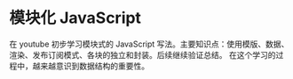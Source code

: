 # 模块化 JavaScript 
在 youtube 初步学习模块式的 JavaScript 写法。主要知识点：使用模版、数据、渲染、发布订阅模式、各块的独立和封装。后续继续验证总结。
在这个学习的过程中，越来越意识到数据结构的重要性。


